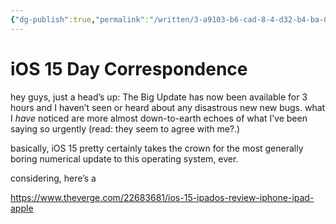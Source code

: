 ```yaml
---
{"dg-publish":true,"permalink":"/written/3-a9103-b6-cad-8-4-d32-b4-ba-0-a622-e72-aff-3/","dgHomeLink":true,"dgPassFrontmatter":false}
---
```


# iOS 15 Day Correspondence

hey guys, just a head’s up: The Big Update has now been available for 3 hours and I haven’t seen or heard about any disastrous new new bugs. what I *have* noticed are more almost down-to-earth echoes of what I’ve been saying so urgently (read: they seem to agree with me?.)

basically, iOS 15 pretty certainly takes the crown for the most generally boring numerical update to this operating system, ever.

considering, here’s a  

https://www.theverge.com/22683681/ios-15-ipados-review-iphone-ipad-apple